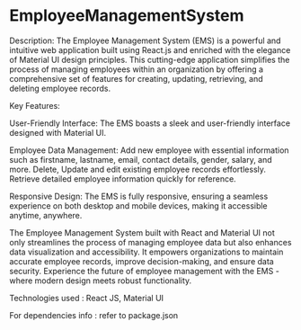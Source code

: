 # EmployeeManagementSystem

Description:
The Employee Management System (EMS) is a powerful and intuitive web application built using React.js and enriched with the elegance of Material UI design principles. This cutting-edge application simplifies the process of managing employees within an organization by offering a comprehensive set of features for creating, updating, retrieving, and deleting employee records.

Key Features:

User-Friendly Interface:
The EMS boasts a sleek and user-friendly interface designed with Material UI.

Employee Data Management:
Add new employee with essential information such as firstname, lastname, email, contact details, gender, salary, and more.
Delete, Update and edit existing employee records effortlessly.
Retrieve detailed employee information quickly for reference.

Responsive Design:
The EMS is fully responsive, ensuring a seamless experience on both desktop and mobile devices, making it accessible anytime, anywhere.


The Employee Management System built with React and Material UI not only streamlines the process of managing employee data but also enhances data visualization and accessibility. It empowers organizations to maintain accurate employee records, improve decision-making, and ensure data security. Experience the future of employee management with the EMS - where modern design meets robust functionality.

Technologies used : React JS, Material UI

For dependencies info : refer to package.json
